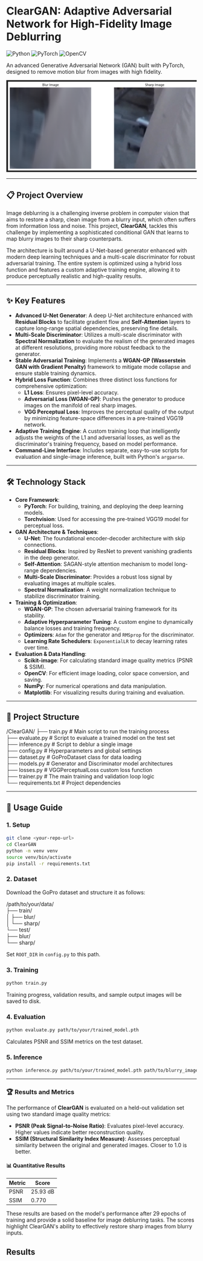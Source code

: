 
# ClearGAN: Adaptive Adversarial Network for High-Fidelity Image Deblurring

![Python](https://img.shields.io/badge/Python-3776AB?style=for-the-badge&logo=python&logoColor=white)
![PyTorch](https://img.shields.io/badge/PyTorch-EE4C2C?style=for-the-badge&logo=pytorch&logoColor=white)
![OpenCV](https://img.shields.io/badge/OpenCV-5C3EE8?style=for-the-badge&logo=opencv&logoColor=white)

An advanced Generative Adversarial Network (GAN) built with PyTorch, designed to remove motion blur from images with high fidelity.

![Deblurring Example](blur_sharpen.png)

---

## 📋 Project Overview

Image deblurring is a challenging inverse problem in computer vision that aims to restore a sharp, clean image from a blurry input, which often suffers from information loss and noise. This project, **ClearGAN**, tackles this challenge by implementing a sophisticated conditional GAN that learns to map blurry images to their sharp counterparts.

The architecture is built around a U-Net-based generator enhanced with modern deep learning techniques and a multi-scale discriminator for robust adversarial training. The entire system is optimized using a hybrid loss function and features a custom adaptive training engine, allowing it to produce perceptually realistic and high-quality results.

---

## ✨ Key Features

* **Advanced U-Net Generator**: A deep U-Net architecture enhanced with **Residual Blocks** to facilitate gradient flow and **Self-Attention** layers to capture long-range spatial dependencies, preserving fine details.
* **Multi-Scale Discriminator**: Utilizes a multi-scale discriminator with **Spectral Normalization** to evaluate the realism of the generated images at different resolutions, providing more robust feedback to the generator.
* **Stable Adversarial Training**: Implements a **WGAN-GP (Wasserstein GAN with Gradient Penalty)** framework to mitigate mode collapse and ensure stable training dynamics.
* **Hybrid Loss Function**: Combines three distinct loss functions for comprehensive optimization:
    * **L1 Loss**: Ensures pixel-level accuracy.
    * **Adversarial Loss (WGAN-GP)**: Pushes the generator to produce images on the manifold of real sharp images.
    * **VGG Perceptual Loss**: Improves the perceptual quality of the output by minimizing feature-space differences in a pre-trained VGG19 network.
* **Adaptive Training Engine**: A custom training loop that intelligently adjusts the weights of the L1 and adversarial losses, as well as the discriminator's training frequency, based on model performance.
* **Command-Line Interface**: Includes separate, easy-to-use scripts for evaluation and single-image inference, built with Python's `argparse`.

---

## 🛠️ Technology Stack

* **Core Framework**:
    * **PyTorch**: For building, training, and deploying the deep learning models.
    * **Torchvision**: Used for accessing the pre-trained VGG19 model for perceptual loss.
* **GAN Architecture & Techniques**:
    * **U-Net**: The foundational encoder-decoder architecture with skip connections.
    * **Residual Blocks**: Inspired by ResNet to prevent vanishing gradients in the deep generator.
    * **Self-Attention**: SAGAN-style attention mechanism to model long-range dependencies.
    * **Multi-Scale Discriminator**: Provides a robust loss signal by evaluating images at multiple scales.
    * **Spectral Normalization**: A weight normalization technique to stabilize discriminator training.
* **Training & Optimization**:
    * **WGAN-GP**: The chosen adversarial training framework for its stability.
    * **Adaptive Hyperparameter Tuning**: A custom engine to dynamically balance losses and training frequency.
    * **Optimizers**: `Adam` for the generator and `RMSprop` for the discriminator.
    * **Learning Rate Schedulers**: `ExponentialLR` to decay learning rates over time.
* **Evaluation & Data Handling**:
    * **Scikit-image**: For calculating standard image quality metrics (PSNR & SSIM).
    * **OpenCV**: For efficient image loading, color space conversion, and saving.
    * **NumPy**: For numerical operations and data manipulation.
    * **Matplotlib**: For visualizing results during training and evaluation.

---

## 📂 Project Structure

/ClearGAN/
├── train.py                # Main script to run the training process  
├── evaluate.py             # Script to evaluate a trained model on the test set  
├── inference.py            # Script to deblur a single image  
├── config.py               # Hyperparameters and global settings  
├── dataset.py              # GoProDataset class for data loading  
├── models.py               # Generator and Discriminator model architectures  
├── losses.py               # VGGPerceptualLoss custom loss function  
├── trainer.py              # The main training and validation loop logic  
└── requirements.txt        # Project dependencies

---

## 🚀 Usage Guide

### 1. Setup

```bash
git clone <your-repo-url>
cd ClearGAN
python -m venv venv
source venv/bin/activate
pip install -r requirements.txt
```

### 2. Dataset

Download the GoPro dataset and structure it as follows:

/path/to/your/data/  
├── train/  
│   ├── blur/  
│   └── sharp/  
└── test/  
    ├── blur/  
    └── sharp/  

Set `ROOT_DIR` in `config.py` to this path.

### 3. Training

```bash
python train.py
```

Training progress, validation results, and sample output images will be saved to disk.

### 4. Evaluation

```bash
python evaluate.py path/to/your/trained_model.pth
```

Calculates PSNR and SSIM metrics on the test dataset.

### 5. Inference

```bash
python inference.py path/to/your/trained_model.pth path/to/blurry_image.jpg path/to/output_image.jpg
```

---


### 🏆 Results and Metrics

The performance of **ClearGAN** is evaluated on a held-out validation set using two standard image quality metrics:

- **PSNR (Peak Signal-to-Noise Ratio)**: Evaluates pixel-level accuracy. Higher values indicate better reconstruction quality.
- **SSIM (Structural Similarity Index Measure)**: Assesses perceptual similarity between the original and generated images. Closer to 1.0 is better.

#### 📊 Quantitative Results

| Metric | Score     |
|--------|-----------|
| PSNR   | 25.93 dB  |
| SSIM   | 0.770     |

These results are based on the model's performance after 29 epochs of training and provide a solid baseline for image deblurring tasks. The scores highlight ClearGAN's ability to effectively restore sharp images from blurry inputs.

## Results

